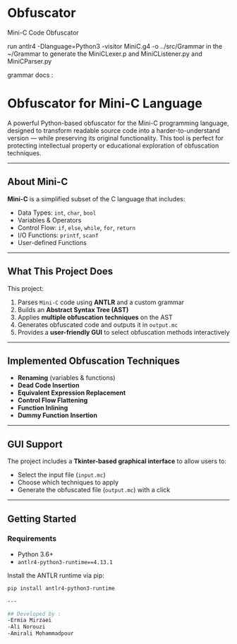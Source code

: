 # Obfuscator
Mini-C Code Obfuscator

run 
antlr4 -Dlanguage=Python3 -visitor MiniC.g4 -o ../src/Grammar
in the ~/Grammar  to generate the MiniCLexer.p and  MiniCListener.py and MiniCParser.py

grammar docs :

# Obfuscator for Mini-C Language

A powerful Python-based obfuscator for the Mini-C programming language, designed to transform readable source code into a harder-to-understand version — while preserving its original functionality. This tool is perfect for protecting intellectual property or educational exploration of obfuscation techniques.

---

## About Mini-C

**Mini-C** is a simplified subset of the C language that includes:

- Data Types: `int`, `char`, `bool`  
- Variables & Operators  
- Control Flow: `if`, `else`, `while`, `for`, `return`  
- I/O Functions: `printf`, `scanf`  
- User-defined Functions  

---

## What This Project Does

This project:
1. Parses `Mini-C` code using **ANTLR** and a custom grammar
2. Builds an **Abstract Syntax Tree (AST)**
3. Applies **multiple obfuscation techniques** on the AST
4. Generates obfuscated code and outputs it in `output.mc`
5. Provides a **user-friendly GUI** to select obfuscation methods interactively

---

## Implemented Obfuscation Techniques

- **Renaming** (variables & functions)
- **Dead Code Insertion**
- **Equivalent Expression Replacement**
- **Control Flow Flattening**
- **Function Inlining**
- **Dummy Function Insertion**

---

## GUI Support

The project includes a **Tkinter-based graphical interface** to allow users to:
- Select the input file (`input.mc`)
- Choose which techniques to apply
- Generate the obfuscated file (`output.mc`) with a click

---

## Getting Started

###  Requirements
- Python 3.6+
- `antlr4-python3-runtime==4.13.1`

Install the ANTLR runtime via pip:
```bash
pip install antlr4-python3-runtime

---

## Developed by :
-Ermia Mirzaei
-Ali Norouzi
-Amirali Mohammadpour
